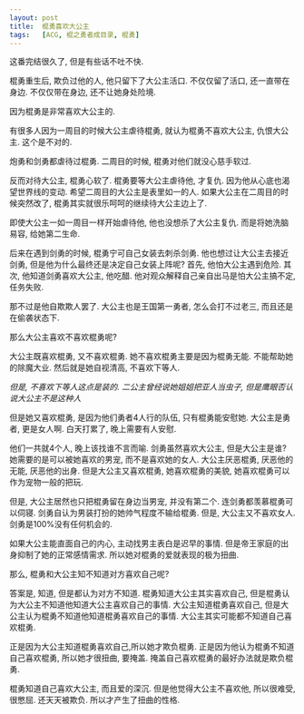 ```yaml
---
layout: post
title:  棍勇喜欢大公主
tags:   [ACG, 棍之勇者成目录, 棍勇]
---
```


这番完结很久了, 但是有些话不吐不快.

棍勇重生后, 欺负过他的人, 他只留下了大公主活口. 不仅仅留了活口, 还一直带在身边.
不仅仅带在身边, 还不让她身处险境.

因为棍勇是非常喜欢大公主的.

有很多人因为一周目的时候大公主虐待棍勇, 就认为棍勇不喜欢大公主, 仇恨大公主. 这个是不对的.

炮勇和剑勇都虐待过棍勇. 二周目的时候, 棍勇对他们就没心慈手软过.

反而对待大公主, 棍勇心软了. 棍勇要等大公主虐待他, 才复仇. 因为他从心底也渴望世界线的变动. 希望二周目的大公主是表里如一的人.
如果大公主在二周目的时候突然改了, 棍勇其实就很乐呵呵的继续待大公主边上了.

即使大公主一如一周目一样开始虐待他, 他也没想杀了大公主复仇. 而是将她洗脑易容, 给她第二生命.

后来在遇到剑勇的时候, 棍勇宁可自己女装去刺杀剑勇. 他也想过让大公主去接近剑勇, 但是他为什么最终还是决定自己女装上阵呢?
首先, 他怕大公主遇到危险. 其次, 他知道剑勇喜欢大公主, 他吃醋. 他对观众解释自己亲自出马是怕大公主搞不定, 任务失败.

那不过是他自欺欺人罢了. 大公主也是王国第一勇者, 怎么会打不过老三, 而且还是在偷袭状态下.

那么大公主喜欢不喜欢棍勇呢?

大公主既喜欢棍勇, 又不喜欢棍勇. 她不喜欢棍勇主要是因为棍勇无能. 不能帮助她的除魔大业. 然后就是她自视清高, 不喜欢下等人.

*但是, 不喜欢下等人这点是装的. 二公主曾经说她姐姐把亚人当虫子, 但是鹰眼否认说大公主不是这种人*

但是她又喜欢棍勇, 是因为他们勇者4人行的队伍, 只有棍勇能安慰她. 大公主是勇者, 更是女人啊. 白天打累了, 晚上需要有人安慰.

他们一共就4个人, 晚上该找谁不言而喻. 剑勇虽然喜欢大公主, 但是大公主是谁? 她需要的是可以被她喜欢的男宠, 而不是喜欢她的女人.
大公主厌恶棍勇, 厌恶他的无能, 厌恶他的出身.
但是大公主又喜欢棍勇, 她喜欢棍勇的美貌, 她喜欢棍勇可以作为宠物一般的把玩.

但是, 大公主居然也只把棍勇留在身边当男宠, 并没有第二个. 连剑勇都羡慕棍勇可以伺寝. 剑勇自认为男装打扮的她帅气程度不输给棍勇.
但是, 大公主又不喜欢女人. 剑勇是100%没有任何机会的.

如果大公主能直面自己的内心, 主动找男主表白是迟早的事情. 但是帝王家庭的出身抑制了她的正常感情需求. 所以她对棍勇的爱就表现的极为扭曲.

那么, 棍勇和大公主知不知道对方喜欢自己呢?

答案是, 知道, 但是都认为对方不知道.
棍勇知道大公主其实喜欢自己, 但是棍勇认为大公主不知道他知道大公主喜欢自己的事情.
大公主知道棍勇喜欢自己, 但是大公主认为棍勇不知道他知道棍勇喜欢自己的事情. 大公主其实可能都不知道自己喜欢棍勇.

正是因为大公主知道棍勇喜欢自己,所以她才欺负棍勇. 正是因为他认为棍勇不知道自己喜欢棍勇, 所以她才很扭曲, 要掩盖. 掩盖自己喜欢棍勇的最好办法就是欺负棍勇.

棍勇知道自己喜欢大公主, 而且爱的深沉. 但是他觉得大公主不喜欢他, 所以很难受, 很憋屈. 还天天被欺负. 所以才产生了扭曲的性格.

